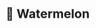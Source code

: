 ---
title: "🍉 Watermelon"
type: "BOILERPLATE"
desc: "A GatsbyJS boilerplate with Redux and socket.io all wrapped up nicely in an Express server."
flag: "watermelon"
repo: "https://github.com/slarsendisney/gatsby-watermelon"
---
